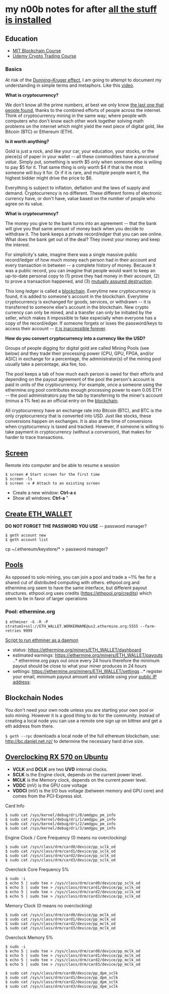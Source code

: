 # my n00b notes for after [all the stuff is installed](https://raw.githubusercontent.com/jonfen/ubuntu-env/master/cryptocurrency.sh)

## Education ##

* [MIT Blockchain Course](https://executive.mit.edu/openenrollment/program/blockchain-technologies-business-innovation-and-application-self-paced-online/)
* [Udemy Crypto Trading Course](https://www.udemy.com/cryptocurrency-algorithmic-trading-the-revolution/)

### Basics ###

At risk of the [Dunning–Kruger effect](https://en.wikipedia.org/wiki/Dunning%E2%80%93Kruger_effect), I am going to attempt to document my understanding in simple terms and metaphors.  Like this [video](https://www.bbc.com/news/av/embed/p05xtzm1/46150107).

**What is cryptocurrency?**

We don't know all the prime numbers, at best we only know [the last one that people found](https://en.wikipedia.org/wiki/Largest_known_prime_number), thanks to the combined efforts of people across the internet.  Think of cryptocurrency mining in the same way; where people with computers who don't know each other work together solving math problems on the internet which might yield the next piece of digital gold, like Bitcoin (BTC) or Ethereum (ETH).

**Is it worth anything?**

Gold is just a rock, and like your car, your education, your stocks, or the piece(s) of paper in your wallet -- all these commodities have a *preceived value*.  Simply put, something is worth $5 only when someone else is willing to pay $5 for it.  That same thing is only worth $4 if that is the most someone will buy it for.  Or if it is rare, and multiple people want it, the highest bidder might drive the price to $6.

Everything is subject to inflation, deflation and the laws of supply and demand.  Cryptocurrency is no different.  These different forms of electronic currency have, or don't have, value based on the number of people who agree on its value.   

**What is cryptocurrency?**

The money you give to the bank turns into an agreement -- that the bank will give you that same amount of money back when you decide to withdraw it.  The bank keeps a private record/edger that you can see online.  What does the bank get out of the deal?  They invest your money and keep the interest.

For simplicity's sake, imagine there was a single massive public record/ledger of how much money each person had in their account and every transaction in between -- a complete history of money.  Because it was a public record, you can imagine that people would want to keep an up-to-date personal copy to (1) prove they had money in their account, (2) to prove a transaction happened, and (3) [mutually assured destruction](https://en.wikipedia.org/wiki/Mutual_assured_destruction).  

This long ledger is called a [blockchain](https://www.etherchain.org/).  Everytime new cryptocurrency is found, it is added to someone's account in the blockchain.  Everytime cryptocurrency is exchanged for goods, services, or withdrawn -- it is transferred to someone else's account in the blockchain.  New crypto currency can only be mined, and a transfer can only be initiated by the seller, which makes it impossible to fake especially when everyone has a copy of the record/edger.  If someone forgets or loses the password/keys to access their account -- [it is inaccessible forever](https://www.wired.co.uk/article/bitcoin-lost-newport-landfill).  

**How do you convert cryptocurrency into a currency like the USD?**

Groups of people digging for digital gold are called Mining Pools (see below) and they trade their processing power (CPU, GPU, FPGA, and/or ASIC) in exchange for a percentage, the administrator(s) of the mining pool usually take a percentage, aka fee, too.

The pool keeps a tab of how much each person is owed for their efforts and depending on the payout agreement of the pool the person's account is paid in units of the cryptocurrency.  For example, once a someone using the ethermine.org pool  contributes enough processing power to earn 0.05 ETH -- the pool administrators pay the tab by transferring to the miner's account (minus a 1% fee) as an official entry on the [blockchain](https://www.etherchain.org/).  

All cryptocurrency have an exchange rate into Bitcoin (BTC), and BTC is the only cryptocurrency that is converted into USD.  Just like stocks, these conversions happen on exchanges.  It is also at the time of conversions when cryptocurrency is  taxed and tracked.  However, if someone is willing to take payment in cryptocurrency (without a conversion), that makes for harder to trace transactions.

## [Screen](http://aperiodic.net/screen/quick_reference) ##

Remote into computer and be able to resume a session
```
$ screen # Start screen for the first time
$ screen -ls
$ screen -x # Attach to an existing screen
```
* Create a new window: __Ctrl-a c__
* Show all windows: __Ctrl-a__ " 

## [Create ETH_WALLET](https://github.com/ethereum/go-ethereum/wiki/Managing-your-accounts) ##
**DO NOT FORGET THE PASSWORD YOU USE** -- password manager?
```
$ geth account new
$ geth account list
```
cp ~/.ethereum/keystore/* > password manager?
 
## [Pools](https://github.com/ethereum-mining/ethminer/blob/master/docs/POOL_EXAMPLES_ETH.md) ##
As opposed to solo mining, you can join a pool and trade a ~1% fee for a shared cut of distributed computing with others.  ethpool.org and ethermine.org seem to have the same interface, but different payout structures.  ethpool.org uses credits (https://ethpool.org/credits) which seem to be in favor of larger operations

### Pool: ethermine.org ###
```
$ ethminer -G -R -P stratum1+ssl://ETH_WALLET.WORKERNAME@us2.ethermine.org:5555 --farm-retries 9999
```
[Script to run ethminer as a daemon](https://gist.github.com/bmatthewshea/9a062c092fd673318f8d208ce44f4f51)

* status: https://ethermine.org/miners/ETH_WALLET/dashboard
* estimated earnings: https://ethermine.org/miners/ETH_WALLET/payouts
..* ethermine.org pays out once every 24 hours therefore the minimum payout should be close to what your miner produces in 24 hours
* settings: https://ethermine.org/miners/ETH_WALLET/settings
..* register your email, minimum payout amount and validate using your [public IP address](https://www.google.com/search?q=what+is+my+ip):

## Blockchain Nodes ##
You don't need your own node unless you are starting your own pool or solo mining.  However it is a good thing to do for the community.  Instead of creating a local node you can use a remote one sign up on bittrex and get a eth address from there.

```$ geth --rpc``` downloads a local node of the full ethereum blockchain, use: http://bc.daniel.net.nz/ to determine the necessary hard drive size.

## [Overclocking RX 570 on Ubuntu](http://centosquestions.com/overclocking-radeon-rx-570-ubuntu/) ##

* **VCLK** and **DCLK** are two **UVD** internal clocks.
* **SCLK** is the Engine clock, depends on the current power level.
* **MCLK** is the Memory clock, depends on the current power level.
* **VDDC** (mV) is the GPU core voltage
* **VDDCI** (mV) is the I/O bus voltage (between memory and GPU core) and comes from the PCI-Express slot.

Card Info
```
$ sudo cat /sys/kernel/debug/dri/0/amdgpu_pm_info
$ sudo cat /sys/kernel/debug/dri/1/amdgpu_pm_info
$ sudo cat /sys/kernel/debug/dri/2/amdgpu_pm_info
$ sudo cat /sys/kernel/debug/dri/3/amdgpu_pm_info
```

Engine Clock / Core Frequency (0 means no overclocking)
```
$ sudo cat /sys/class/drm/card0/device/pp_sclk_od
$ sudo cat /sys/class/drm/card1/device/pp_sclk_od
$ sudo cat /sys/class/drm/card2/device/pp_sclk_od
$ sudo cat /sys/class/drm/card3/device/pp_sclk_od
```

Overclock Core Frequency 5%
```
$ sudo -i
$ echo 5 | sudo tee > /sys/class/drm/card0/device/pp_sclk_od
$ echo 5 | sudo tee > /sys/class/drm/card1/device/pp_sclk_od
$ echo 5 | sudo tee > /sys/class/drm/card2/device/pp_sclk_od
$ echo 5 | sudo tee > /sys/class/drm/card3/device/pp_sclk_od
```

Memory Clock (0 means no overclocking)
```
$ sudo cat /sys/class/drm/card0/device/pp_mclk_od
$ sudo cat /sys/class/drm/card1/device/pp_mclk_od
$ sudo cat /sys/class/drm/card2/device/pp_mclk_od
$ sudo cat /sys/class/drm/card3/device/pp_mclk_od
```

Overclock Memory 5%
```
$ sudo -i
$ echo 5 | sudo tee > /sys/class/drm/card0/device/pp_mclk_od
$ echo 5 | sudo tee > /sys/class/drm/card1/device/pp_mclk_od
$ echo 5 | sudo tee > /sys/class/drm/card2/device/pp_mclk_od
$ echo 5 | sudo tee > /sys/class/drm/card3/device/pp_mclk_od
```

```
$ sudo cat /sys/class/drm/card0/device/pp_dpm_sclk
$ sudo cat /sys/class/drm/card1/device/pp_dpm_sclk
$ sudo cat /sys/class/drm/card2/device/pp_dpm_sclk
$ sudo cat /sys/class/drm/card3/device/pp_dpm_sclk
```
